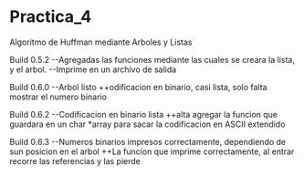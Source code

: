 # Practica_4
Algoritmo de Huffman mediante Arboles y Listas 

Build 0.5.2
--Agregadas las funciones mediante las cuales se creara la lista, y el arbol.
--Imprime en un archivo de salida

Build 0.6.0
--Arbol listo
++odificacion en binario, casi lista, solo falta mostrar el numero binario

Build 0.6.2
--Codificacion en binario lista
++alta agregar la funcion que guardara en un char *array para sacar la codificacion en ASCII extendido

Build 0.6.3
--Numeros binarios impresos correctamente, dependiendo de sun posicion en el arbol
++La funcion que imprime correctamente, al entrar recorre las referencias y las pierde
